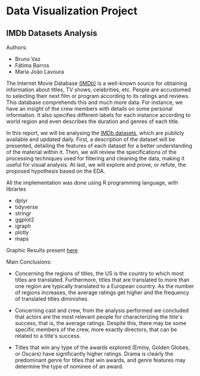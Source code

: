 # Data Visualization Project
## IMDb Datasets Analysis

Authors:

 - Bruno Vaz
 - Fátima Barros
 - Maria João Lavoura


The Internet Movie Database [(IMDb)](https://www.imdb.com/pressroom/) is a well-known source for obtaining information about titles, TV shows, celebrities, etc. People are accustomed to selecting their next film or program according to its ratings and reviews. This database comprehends this and much more data. For instance, we have an insight of the crew members with details on some personal information. It also specifies different labels for each instance according to world region and even describes the duration and genres of each title. 

In this report, we will be analysing the [IMDb datasets](https://www.imdb.com/interfaces/), which are publicly available and updated daily. First, a description of the dataset will be presented, detailing the features of each dataset for a better understanding of the material within it. Then, we will review the specifications of the processing techniques used for filtering and cleaning the data, making it useful for visual analysis. At last, we will explore and prove, or refute, the proposed hypothesis based on the EDA.


All the implementation was done using R programming language, with libraries 

 - dplyr
 - tidyverse
 - stringr
 - ggplot2
 - igraph
 - plotly
 - maps
 
 Graphic Results present [here](/graphic_results)

Main Conclusions:

 - Concerning the regions of titles, the US is the country to which most titles are translated. Furthermore, titles that are translated to more than one region are typically translated to a European country. 
As the number of regions increases, the average ratings get higher and the frequency of translated titles diminishes. 

 - Concerning cast and crew, from the analysis performed we concluded that actors are the most relevant people for characterizing the title's success, that is, the average ratings. Despite this, there may be some specific members of the crew, more exactly directors, that can be related to a title's success.

 - Titles that win any type of the awards explored (Emmy, Golden Globes, or Oscars) have significantly higher ratings. Drama is clearly the predominant genre for titles that win awards, and genre features may determine the type of nominee of an award.
